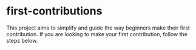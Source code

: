 # first-contributions
This project aims to simplify and guide the way beginners make their first contribution. If you are looking to make your first contribution, follow the steps below.
